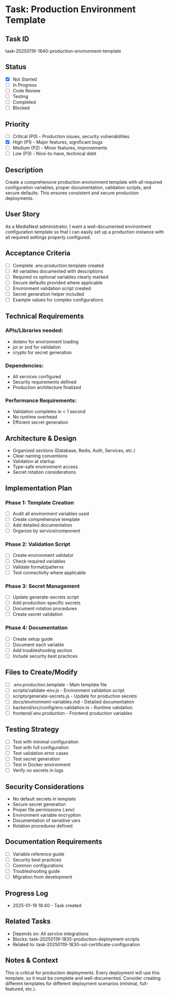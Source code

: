 # Task: Production Environment Template

## Task ID

task-20250119-1840-production-environment-template

## Status

- [x] Not Started
- [ ] In Progress
- [ ] Code Review
- [ ] Testing
- [ ] Completed
- [ ] Blocked

## Priority

- [ ] Critical (P0) - Production issues, security vulnerabilities
- [x] High (P1) - Major features, significant bugs
- [ ] Medium (P2) - Minor features, improvements
- [ ] Low (P3) - Nice-to-have, technical debt

## Description

Create a comprehensive production environment template with all required configuration variables, proper documentation, validation scripts, and secure defaults. This ensures consistent and secure production deployments.

## User Story

As a MediaNest administrator, I want a well-documented environment configuration template so that I can easily set up a production instance with all required settings properly configured.

## Acceptance Criteria

- [ ] Complete .env.production.template created
- [ ] All variables documented with descriptions
- [ ] Required vs optional variables clearly marked
- [ ] Secure defaults provided where applicable
- [ ] Environment validation script created
- [ ] Secret generation helper included
- [ ] Example values for complex configurations

## Technical Requirements

### APIs/Libraries needed:

- dotenv for environment loading
- joi or zod for validation
- crypto for secret generation

### Dependencies:

- All services configured
- Security requirements defined
- Production architecture finalized

### Performance Requirements:

- Validation completes in < 1 second
- No runtime overhead
- Efficient secret generation

## Architecture & Design

- Organized sections (Database, Redis, Auth, Services, etc.)
- Clear naming conventions
- Validation at startup
- Type-safe environment access
- Secret rotation considerations

## Implementation Plan

### Phase 1: Template Creation

- [ ] Audit all environment variables used
- [ ] Create comprehensive template
- [ ] Add detailed documentation
- [ ] Organize by service/component

### Phase 2: Validation Script

- [ ] Create environment validator
- [ ] Check required variables
- [ ] Validate format/patterns
- [ ] Test connectivity where applicable

### Phase 3: Secret Management

- [ ] Update generate-secrets script
- [ ] Add production-specific secrets
- [ ] Document rotation procedures
- [ ] Create secret validation

### Phase 4: Documentation

- [ ] Create setup guide
- [ ] Document each variable
- [ ] Add troubleshooting section
- [ ] Include security best practices

## Files to Create/Modify

- [ ] .env.production.template - Main template file
- [ ] scripts/validate-env.js - Environment validation script
- [ ] scripts/generate-secrets.js - Update for production secrets
- [ ] docs/environment-variables.md - Detailed documentation
- [ ] backend/src/config/env.validation.ts - Runtime validation
- [ ] frontend/.env.production - Frontend production variables

## Testing Strategy

- [ ] Test with minimal configuration
- [ ] Test with full configuration
- [ ] Test validation error cases
- [ ] Test secret generation
- [ ] Test in Docker environment
- [ ] Verify no secrets in logs

## Security Considerations

- No default secrets in template
- Secure secret generation
- Proper file permissions (.env)
- Environment variable encryption
- Documentation of sensitive vars
- Rotation procedures defined

## Documentation Requirements

- [ ] Variable reference guide
- [ ] Security best practices
- [ ] Common configurations
- [ ] Troubleshooting guide
- [ ] Migration from development

## Progress Log

- 2025-01-19 18:40 - Task created

## Related Tasks

- Depends on: All service integrations
- Blocks: task-20250119-1835-production-deployment-scripts
- Related to: task-20250119-1830-ssl-certificate-configuration

## Notes & Context

This is critical for production deployments. Every deployment will use this template, so it must be complete and well-documented. Consider creating different templates for different deployment scenarios (minimal, full-featured, etc.).
